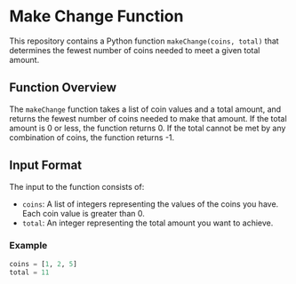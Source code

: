 # Make Change Function

This repository contains a Python function `makeChange(coins, total)` that determines the fewest number of coins needed to meet a given total amount.

## Function Overview

The `makeChange` function takes a list of coin values and a total amount, and returns the fewest number of coins needed to make that amount. If the total amount is 0 or less, the function returns 0. If the total cannot be met by any combination of coins, the function returns -1.

## Input Format

The input to the function consists of:
- `coins`: A list of integers representing the values of the coins you have. Each coin value is greater than 0.
- `total`: An integer representing the total amount you want to achieve.

### Example

```python
coins = [1, 2, 5]
total = 11

